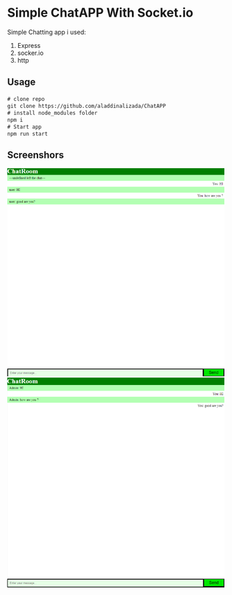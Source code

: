# Simple ChatAPP With Socket.io
Simple Chatting app i used: 
1. Express
2. socker.io
3. http
## Usage 
```
# clone repo
git clone https://github.com/aladdinalizada/ChatAPP
# install node_modules folder
npm i
# Start app
npm run start
```
## Screenshors
<img title="cover-photo" alt="" src="images/user1.png" width="500px">
<img title="cover-photo-2" alt="" src="images/user2.png" width="500px">
